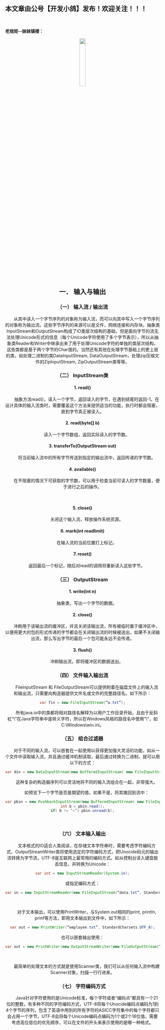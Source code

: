 ﻿## 本文章由公号【开发小鸽】发布！欢迎关注！！！
<br>

**老规矩--妹妹镇楼：**
<center>
<img src="https://img-blog.csdnimg.cn/20200721223424816.JPG"   width="20%">

## 一．	输入与输出

### （一）	输入流 / 输出流

&nbsp;  &nbsp;  &nbsp;  &nbsp;从其中读入一个字节序列的对象称为输入流，而可以向其中写入一个字节序列的对象称为输出流。这些字节序列的来源可以是文件，网络连接和内存块。抽象类InputStream和OutputStream构成了IO类层次结构的基础，但是面向字节的流无法处理Unicode形式的信息（每个Unicode字符使用了多个字节表示），所以从抽象类Reader和Writer中继承出来了用于处理Unicode字符的单独的类层次结构，这些类都是基于两个字节的Char值的。当然还有其他在处理字节基础上的更上层的类，如处理二进制的类DataInputStream, DataOutputStream，处理zip压缩文件的ZipInputStream, ZipOutputStream类等等。
<br>


### （二）	InputStream类

#### 1.	read()

&nbsp;  &nbsp;  &nbsp;  &nbsp;抽象方法read()，读入一个字节，返回读入的字节，在遇到结尾时返回-1。在设计具体的输入流类时，需要覆盖这个方法来提供适当的功能，执行时都会阻塞，直到字节真正被读入。
<br>



#### 2.	read(byte[] b)

&nbsp;  &nbsp;  &nbsp;  &nbsp;读入一个字节数组，返回实际读入的字节数。
<br>



#### 3.	transferTo(OutputStream out)

&nbsp;  &nbsp;  &nbsp;  &nbsp;将当前输入流中的所有字节传送到指定的输出流中，返回传递的字节数。
<br>



#### 4.	available()
&nbsp;  &nbsp;  &nbsp;  &nbsp;在不阻塞的情况下可获取的字节数，可以用于检查当前可读入的字节数量，便于进行之后的操作。

<br>


#### 5.	close()
&nbsp;  &nbsp;  &nbsp;  &nbsp;关闭这个输入流，释放操作系统资源。
<br>



#### 6.	mark(int readlimit)
&nbsp;  &nbsp;  &nbsp;  &nbsp;在输入流的当前位置打上标记。
<br>



#### 7.	reset()
&nbsp;  &nbsp;  &nbsp;  &nbsp;返回最后一个标记，随后对read的调用将重新读入这些字节。
<br>



### （三）	OutputStream

#### 1.	write(int n)
&nbsp;  &nbsp;  &nbsp;  &nbsp;抽象类，写出一个字节的数据。
<br>



#### 2.	close()
&nbsp;  &nbsp;  &nbsp;  &nbsp;冲刷用于该输出流的缓冲区，并且关闭该输出流，所有被临时置于缓冲区中，以便用更大的包的形式传递的字节都会在关闭输出流的时候被送出，如果不关闭输出流，那么写出字节的最后一个包可能永远不会传递。
<br>



#### 3.	flush()
&nbsp;  &nbsp;  &nbsp;  &nbsp;冲刷输出流，即将缓冲区的数据送出。
<br>



### （四）	文件输入输出流

&nbsp;  &nbsp;  &nbsp;  &nbsp;FileInputStream 和 FileOutputStream可以提供附着在磁盘文件上的输入流和输出流，只需要向构造器提供文件名或文件的完整路径名。如下所示：

```java
var fin = new FileInputStream(“a.txt”);
```

&nbsp;  &nbsp;  &nbsp;  &nbsp;所有java.io中的类都将相对路径名解释为以用户工作目录开始，且由于反斜杠“\”在Java字符串中是转义字符，所以在Windows风格的路径名中使用“\\”，如C:\\Windows\\win.ini。
<br>



### （五）	组合过滤器

&nbsp;  &nbsp;  &nbsp;  &nbsp;对于不同的输入流，可以嵌套在一起使用以获得更加强大灵活的功能，如从一个文件中读取输入流，并且通过缓冲机制读取，最后通过转换为二进制，就可以用以下的方式：

```java
var din = new DataInputStream(new BufferedInputStream( new FileInputStream(“a.txt”)));
```

&nbsp;  &nbsp;  &nbsp;  &nbsp;这种复杂的构造器序列可以灵活地将不同的输入流组合在一起，非常强大。

&nbsp;  &nbsp;  &nbsp;  &nbsp;如预览下一个字节是否是期望的值，如果不是，将其推回到流中：

```java
var pbin = new PushbackInputStream(new BufferedInputStream( new FileInputStream(“a.txt”)));
int b = pbin.read();
if( b != ‘<’) pbin.unread(b);
```

<br>



### （六）	文本输入输出

&nbsp;  &nbsp;  &nbsp;  &nbsp;文本格式的IO适合人类阅读，在存储文本字符串时，需要考虑字符编码方式，OutputStreamWriter类将使用选定的字符编码方式，把Unocide码元的输出流转换为字节流，UTF-8是互联网上最常用的编码方式。如从控制台读入键盘敲击信息，并转换为Unicode：

```java
var int = new InputStreamReader(System.in);
```

或指定编码方式：

```java
var in = new InputStreamReader(new FileInputStream(“data.txt”, StandardCharsets.UTF_8));
```
<br>



&nbsp;  &nbsp;  &nbsp;  &nbsp;对于文本输出，可以使用PrintWriter，与System.out相同的print, println, prinf等方法，即用文本输出到文件中，如下所示：

```java
var out = new PrintWriter(“employee.txt”, StandardCharsets.UTF_8);
```

也可以嵌套输出使用：

```java
var out = new PrintWriter(new OutputStreamWriter(new FileOutputStream(“employee.txt”, StandardCharsets.UTF_8), true));
```
<br>



&nbsp;  &nbsp;  &nbsp;  &nbsp;最简单的处理文本的方式就是使用Scanner类，我们可以从任何输入流中构建Scanner对象，扫描一行行进来。
<br>



### （七）	字符编码方式

&nbsp;  &nbsp;  &nbsp;  &nbsp;Java针对字符使用的是Unicode标准，每个字符或者“编码点”都具有一个21位的整数，有多种不同的字符编码方式，UTF-8将每个Unocide编码点编码为1到4个字节的序列，包含了英语中用到的所有字符的ASICC字符集中的每个字符都只会占用一个字节，UTF-8会将每个Unicode编码点编码为1个或2个16位值，需要考虑高位低位的优先顺序，可以在文件的开头来表示使用的是哪一种格式。




